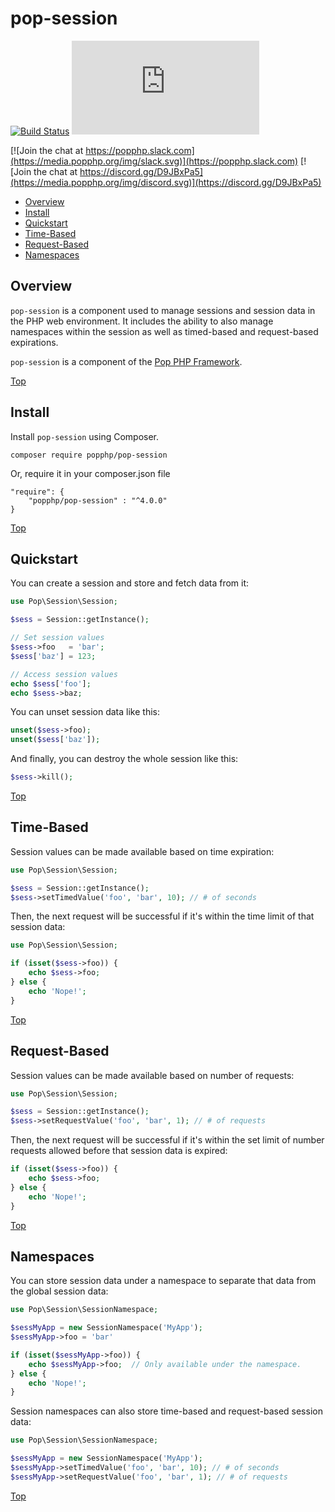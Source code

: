 pop-session
===========

[![Build Status](https://github.com/popphp/pop-session/workflows/phpunit/badge.svg)](https://github.com/popphp/pop-session/actions)
[![Coverage Status](http://cc.popphp.org/coverage.php?comp=pop-session)](http://cc.popphp.org/pop-session/)

[![Join the chat at https://popphp.slack.com](https://media.popphp.org/img/slack.svg)](https://popphp.slack.com)
[![Join the chat at https://discord.gg/D9JBxPa5](https://media.popphp.org/img/discord.svg)](https://discord.gg/D9JBxPa5)

* [Overview](#overview)
* [Install](#install)
* [Quickstart](#quickstart)
* [Time-Based](#time-based)
* [Request-Based](#request-based)
* [Namespaces](#namespaces)

Overview
--------
`pop-session` is a component used to manage sessions and session data in the PHP web environment.
It includes the ability to also manage namespaces within the session as well as timed-based and
request-based expirations.

`pop-session` is a component of the [Pop PHP Framework](http://www.popphp.org/).

[Top](#pop-session)

Install
-------

Install `pop-session` using Composer.

    composer require popphp/pop-session

Or, require it in your composer.json file

    "require": {
        "popphp/pop-session" : "^4.0.0"
    }

[Top](#pop-session)

Quickstart
----------

You can create a session and store and fetch data from it:

```php
use Pop\Session\Session;

$sess = Session::getInstance();

// Set session values
$sess->foo   = 'bar';
$sess['baz'] = 123;

// Access session values
echo $sess['foo'];
echo $sess->baz;
```

You can unset session data like this:

```php
unset($sess->foo);
unset($sess['baz']);
```

And finally, you can destroy the whole session like this:

```php
$sess->kill();
```

[Top](#pop-session)

Time-Based
----------

Session values can be made available based on time expiration:

```php
use Pop\Session\Session;

$sess = Session::getInstance();
$sess->setTimedValue('foo', 'bar', 10); // # of seconds
```

Then, the next request will be successful if it's within the time
limit of that session data: 

```php
use Pop\Session\Session;

if (isset($sess->foo)) {
    echo $sess->foo;
} else {
    echo 'Nope!';
}
```

[Top](#pop-session)

Request-Based
-------------

Session values can be made available based on number of requests:

```php
use Pop\Session\Session;

$sess = Session::getInstance();
$sess->setRequestValue('foo', 'bar', 1); // # of requests
```

Then, the next request will be successful if it's within the set limit
of number requests allowed before that session data is expired:

```php
if (isset($sess->foo)) {
    echo $sess->foo;
} else {
    echo 'Nope!';
}
```

[Top](#pop-session)

Namespaces
----------

You can store session data under a namespace to separate that data from the global
session data:

```php
use Pop\Session\SessionNamespace;

$sessMyApp = new SessionNamespace('MyApp');
$sessMyApp->foo = 'bar'

if (isset($sessMyApp->foo)) {
    echo $sessMyApp->foo;  // Only available under the namespace.
} else {
    echo 'Nope!';
}
```

Session namespaces can also store time-based and request-based session data:

```php
use Pop\Session\SessionNamespace;

$sessMyApp = new SessionNamespace('MyApp');
$sessMyApp->setTimedValue('foo', 'bar', 10); // # of seconds
$sessMyApp->setRequestValue('foo', 'bar', 1); // # of requests
```

[Top](#pop-session)
